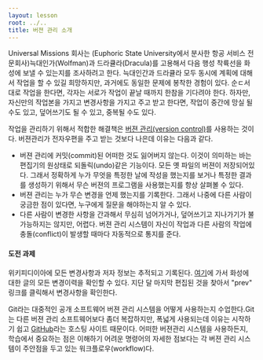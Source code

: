 ```yaml
---
layout: lesson
root: ../..
title: 버젼 관리 소개
---
```


Universal Missions 회사는 (Euphoric State University에서 분사한 항공 서비스 전문회사)늑대인가(Wolfman)과 드라큘라(Dracula)를 고용해서 다음 행성 착륙선을 화성에 보낼 수 있는지를 조사하려고 한다. 늑대인간과 드라큘라 모두 동시에 계획에 대해서 작업을 할 수 있길 희망하지만, 과거에도 동일한 문제에 봉착한 경험이 있다. 순ㄷ서대로 작업을 한다면, 각자는 서로가 작업이 끝날 때까지 한참을 기다려야 한다. 하자만, 자신만의 작업본을 가지고 변경사항을 가지고 주고 받고 한다면, 작업이 중간에 망실 될 수도 있고, 덮어쓰기도 될 수 있고, 중복될 수도 있다.

작업을 관리하기 위해서 적합한 해결책은 [버젼 관리(version control)](../../gloss.html#version-control)를 사용하는 것이다.
버젼관리가 전자우편을 주고 받는 것보다 나은데 이유는 다음과 같다.

*   버젼 관리에 커밋(commit)된 어떠한 것도 잃어버지 않는다. 이것이 의미하는 바는 편집기의 원상태로 되돌릭(undo)같은 기능이다. 모든 옛 파일의 버젼이 저장되어있다. 그래서 정확하게 누가 무엇을 특정한 날에 작성을 했는지를 보거나 특정한 결과를 생성하기 위해서 무슨 버젼의 프로그램을 사용했는지를 항상 살펴볼 수 있다.
*   버젼 관리는 누가 무슨 변경을 언제 했는지를 기록한다. 그래서 나중에 다른 사람이 궁금한 점이 있다면, 누구에게 질문을 해야하는지 알 수 있다.
*   다른 사람이 변경한 사항을 간과해서 무심히 넘어가거나, 덮어쓰기고 지나가기가 불가능하지는 않지만, 어렵다. 버젼 관리 시스템이 자신이 작업과 다른 사람의 작업에 충돌(conflict)이 발생할 때마다 자동적으로 통지를 준다.

<div class="challenges" markdown="1">

#### 도전 과제

위키피디이아에 모든 변경사항과 저자 정보는 추적되고 기록된다. [여기](https://en.wikipedia.org/w/index.php?title=Mars&action=history)에 가서 화성에 대한 글의 모든 변경이력을 확인할 수 있다. 지단 달 마지막 편집된 것을 찾아서 "prev" 링크를 클릭해서 변경사항을 확인한다.

</div>

Git라는 대중적인 공개 소프트웨어 버젼 관리 시스템을 어떻게 사용하는지 수업한다.Git는 다른 버젼 관리 소프트웨어보다 좀더 복잡하지만, 폭넓게 사용되는데 이유는 시작하기 쉽고 [GitHub](http://github.com)라는 호스팅 사이트 때문이다. 어떠한 버젼관리 시스템을 사용하든지, 학습에서 중요하는 점은 이해하기 어려운 명령어의 자세한 점보다는 각 버젼 관리 시스템이 주안점을 두고 있는 워크플로우(workflow)다.
